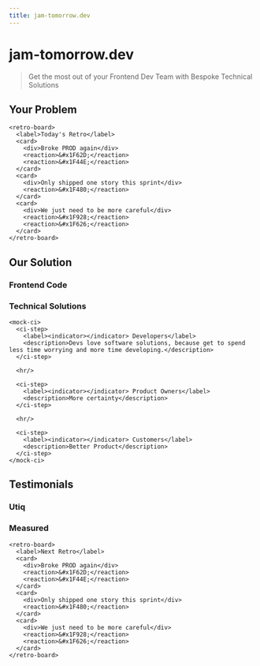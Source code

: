 ```yaml
---
title: jam-tomorrow.dev
---
```


# jam-tomorrow.dev

> Get the most out of your Frontend Dev Team with Bespoke Technical Solutions

## Your Problem

```{=html}
<retro-board>
  <label>Today's Retro</label>
  <card>
    <div>Broke PROD again</div>
    <reaction>&#x1F62D;</reaction>
    <reaction>&#x1F44E;</reaction>
  </card>
  <card>
    <div>Only shipped one story this sprint</div>
    <reaction>&#x1F480;</reaction>
  </card>
  <card>
    <div>We just need to be more careful</div>
    <reaction>&#x1F928;</reaction>
    <reaction>&#x1F626;</reaction>
  </card>
</retro-board>
```

## Our Solution

### Frontend Code

### Technical Solutions

```{=html}
<mock-ci>
  <ci-step>
    <label><indicator></indicator> Developers</label>
    <description>Devs love software solutions, because get to spend less time worrying and more time developing.</description>
  </ci-step>

  <hr/>

  <ci-step>
    <label><indicator></indicator> Product Owners</label>
    <description>More certainty</description>
  </ci-step>

  <hr/>

  <ci-step>
    <label><indicator></indicator> Customers</label>
    <description>Better Product</description>
  </ci-step>
</mock-ci>
```

## Testimonials

### Utiq

### Measured

```{=html}
<retro-board>
  <label>Next Retro</label>
  <card>
    <div>Broke PROD again</div>
    <reaction>&#x1F62D;</reaction>
    <reaction>&#x1F44E;</reaction>
  </card>
  <card>
    <div>Only shipped one story this sprint</div>
    <reaction>&#x1F480;</reaction>
  </card>
  <card>
    <div>We just need to be more careful</div>
    <reaction>&#x1F928;</reaction>
    <reaction>&#x1F626;</reaction>
  </card>
</retro-board>
```
